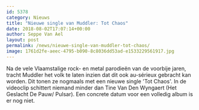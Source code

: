 ```yaml
---
id: 5378
category: Nieuws
title: "Nieuwe single van Muddler: Tot Chaos"
date: 2018-08-02T17:07:14+00:00
author: Seppe Van Ael
layout: post
permalink: /news/nieuwe-single-van-muddler-tot-chaos/
image: 1761d2fe-aeec-4795-b090-8c8036dd53ad-e1533229561917.jpg
---
```

Na de vele Vlaamstalige rock- en metal parodieën van de voorbije jaren, tracht Muddler het volk te laten inzien dat dit ook au-sérieux gebracht kan worden. Dit tonen ze nogmaals met een nieuwe single 'Tot Chaos'. In de videoclip schittert niemand minder dan Tine Van Den Wyngaert (Het Geslacht De Pauw/ Pulsar). Een concrete datum voor een volledig album is er nog niet.

&nbsp;